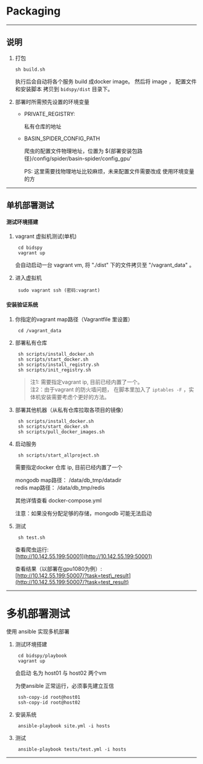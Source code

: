 # Packaging

---

## 说明


1. 打包

    ```
    sh build.sh
    ```

    执行后会自动将各个服务 build 成docker image。 然后将 image ， 配置文件和安装脚本 拷贝到 `bidspy/dist` 目录下。

2. 部署时所需预先设置的环境变量

    - PRIVATE\_REGISTRY: 
        
        私有仓库的地址

    - BASIN\_SPIDER\_CONFIG\_PATH
    
        爬虫的配置文件物理地址，位置为
        ${部署安装包路径}/config/spider/basin-spider/config\_gpu'
        
        PS: 这里需要找物理地址比较麻烦，未来配置文件需要改成 使用环境变量的方


---

## 单机部署测试

#### 测试环境搭建

1. vagrant 虚拟机测试\(单机\)

   ```
    cd bidspy
    vagrant up
   ```

   会自动启动一台 vagrant vm, 将 "./dist" 下的文件拷贝至 "/vagrant\_data" 。

2. 进入虚拟机

   ```
    sudo vagrant ssh (密码:vagrant)
   ```

#### 安装验证系统

1. 你指定的vagrant map路径（Vagrantfile 里设置）

   ```
    cd /vagrant_data
   ```

2. 部署私有仓库

   ```
    sh scripts/install_docker.sh
    sh scripts/start_docker.sh
    sh scripts/install_registry.sh
    sh scripts/init_registry.sh
   ```

   > 注1: 需要指定vagrant ip, 目前已经内置了一个。  
   > 注2：由于vagrant 的防火墙问题， 在脚本里加入了 `iptables -F` ，实体机安装需要考虑个更好的方法。

3. 部署其他机器（从私有仓库拉取各项目的镜像）

   ```
    sh scripts/install_docker.sh
    sh scripts/start_docker.sh
    sh scripts/pull_docker_images.sh
   ```

4. 启动服务

   ```
    sh scripts/start_allproject.sh
   ```

   需要指定docker 仓库 ip, 目前已经内置了一个

   mongodb map路径： /data/db\_tmp/datadir  
    redis map路径： /data/db\_tmp/redis

   其他详情查看 docker-compose.yml

   注意：如果没有分配足够的存储，mongodb 可能无法启动

5. 测试

   ```
    sh test.sh
   ```

   查看爬虫运行:  
    [http://10.142.55.199:50001](http://10.142.55.199:50001)

   查看结果（以部署在gpu1080为例）:  
    [http://10.142.55.199:50007/?task=test\_result](http://10.142.55.199:50007/?task=test_result)

---

# 多机部署测试

使用 ansible 实现多机部署

1. 测试环境搭建

   ```
    cd bidspy/playbook
    vagrant up
   ```

   会启动 名为 host01 与 host02 两个vm

   为使ansible 正常运行，必须事先建立互信

   ```
    ssh-copy-id root@host01
    ssh-copy-id root@host02
   ```

2. 安装系统

   ```
    ansible-playbook site.yml -i hosts
   ```

3. 测试

   ```
    ansible-playbook tests/test.yml -i hosts
   ```

---



